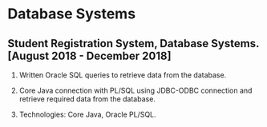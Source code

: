 # Database Systems

## Student Registration System, Database Systems.					                                [August 2018 - December 2018]

1. Written Oracle SQL queries to retrieve data from the database.

2. Core Java connection with PL/SQL using JDBC-ODBC connection and retrieve required data from the database.  

3. Technologies: Core Java, Oracle PL/SQL.

